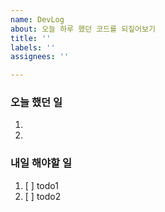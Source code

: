 ```yaml
---
name: DevLog
about: 오늘 하루 했던 코드를 되짚어보기
title: ''
labels: ''
assignees: ''

---
```


### 오늘 했던 일
1.
2.

### 내일 해야할 일
1. [ ] todo1
2. [ ] todo2
